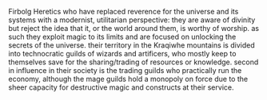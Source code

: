 Firbolg Heretics who have replaced reverence for the universe and its systems with a modernist, utilitarian perspective: they are aware of divinity but reject the idea that it, or the world around them, is worthy of worship. as such they exploit magic to its limits and are focused on unlocking the secrets of the universe. their territory in the Kraqiwhe mountains is divided into technocratic guilds of wizards and artificers, who mostly keep to themselves save for the sharing/trading of resources or knowledge. second in influence in their society is the trading guilds who practically run the economy, although the mage guilds hold a monopoly on force due to the sheer capacity for destructive magic and constructs at their service. 